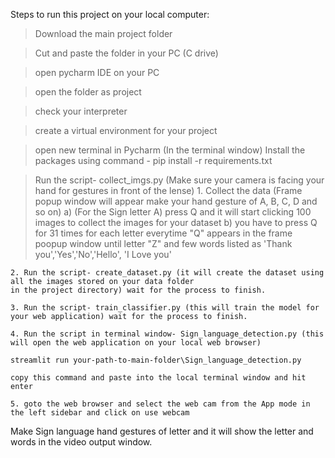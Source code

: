 Steps to run this project on your local computer:

> Download the main project folder

> Cut and paste the folder in your PC (C drive)

> open pycharm IDE on your PC

> open the folder as project

> check your interpreter

> create a virtual environment for your project

> open new terminal in Pycharm (In the terminal window)
  Install the packages using command - pip install -r requirements.txt
   

> Run the script- collect_imgs.py (Make sure your camera is facing your hand for gestures in front of the lense)
	1. Collect the data (Frame popup window will appear make your hand gesture of A, B, C, D and so on)
		a) (For the Sign letter A) press Q and it will start clicking 100 images to collect the images for your dataset
		b) you have to press Q for 31 times for each letter everytime "Q" appears in the frame poopup window until letter
		 "Z" and few words listed as 'Thank you','Yes','No','Hello', 'I Love you'

	2. Run the script- create_dataset.py (it will create the dataset using all the images stored on your data folder
	in the project directory) wait for the process to finish.

	3. Run the script- train_classifier.py (this will train the model for your web application) wait for the process to finish.

	4. Run the script in terminal window- Sign_language_detection.py (this will open the web application on your local web browser)

	streamlit run your-path-to-main-folder\Sign_language_detection.py

	copy this command and paste into the local terminal window and hit enter

	5. goto the web browser and select the web cam from the App mode in the left sidebar and click on use webcam

Make Sign language hand gestures of letter and it will show the letter and words in the video output window.
